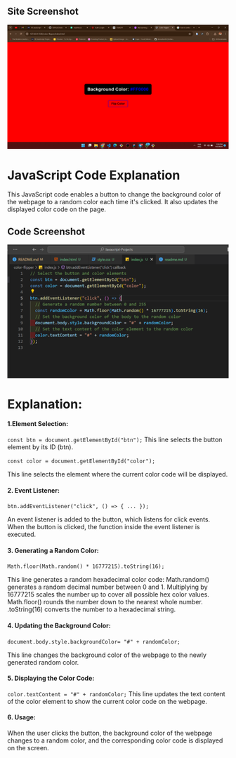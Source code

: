 ## Site Screenshot

![Site Screenshot](./Screenshot%202024-09-02%20231831.png)

# JavaScript Code Explanation

This JavaScript code enables a button to change the background color of the webpage to a random color each time it's clicked. It also updates the displayed color code on the page.

## Code Screenshot

![Code Screenshot](./Screenshot%202024-09-02%20230847.png)

# Explanation:

#### 1.Element Selection:

`const btn = document.getElementById("btn");`
This line selects the button element by its ID (btn).

`const color = document.getElementById("color");`

This line selects the element where the current color code will be displayed.

#### 2. Event Listener:

`btn.addEventListener("click", () => { ... });`

An event listener is added to the button, which listens for click events. When the button is clicked, the function inside the event listener is executed.

#### 3. Generating a Random Color:

`Math.floor(Math.random() * 16777215).toString(16);`

This line generates a random hexadecimal color code:
Math.random() generates a random decimal number between 0 and 1.
Multiplying by 16777215 scales the number up to cover all possible hex color values.
Math.floor() rounds the number down to the nearest whole number.
.toString(16) converts the number to a hexadecimal string.

#### 4. Updating the Background Color:

`document.body.style.backgroundColor= "#" + randomColor;`

This line changes the background color of the webpage to the newly generated random color.

#### 5. Displaying the Color Code:

`color.textContent = "#" + randomColor;`
This line updates the text content of the color element to show the current color code on the webpage.

#### 6. Usage:

When the user clicks the button, the background color of the webpage changes to a random color, and the corresponding color code is displayed on the screen.
